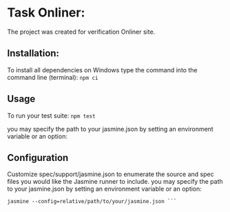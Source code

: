 # Task Onliner:

The project was created for verification Onliner site.

## Installation:

To install all dependencies on Windows type the command into the command line (terminal):
```npm ci```

## Usage

To run your test suite:
```npm test```


 you may specify the path to your jasmine.json by setting an environment variable or an option:

## Configuration

Customize spec/support/jasmine.json to enumerate the source and spec files you would like the Jasmine runner to include.
you may specify the path to your jasmine.json by setting an environment variable or an option:
``` jasmine JASMINE_CONFIG_PATH=relative/path/to/your/jasmine.json
jasmine --config=relative/path/to/your/jasmine.json ```
